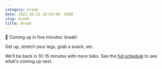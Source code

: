 ```yaml
---
category: break
date: 2021-10-22 16:54:00 -0500
slug: break
title: Break
---
```


🚶 Coming up in five minutes: break!



Get up, stretch your legs, grab a snack, etc.

 We'll be back in 10-15 minutes with more talks. See the [full schedule](https://2021.djangocon.us/talks/) to see what's coming up next.